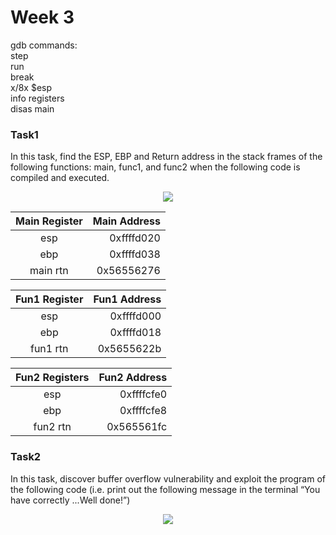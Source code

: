 # Week 3


gdb commands:\
step\
run\
break\
x/8x $esp\
info registers\
disas main


### Task1
In this task, find the ESP, EBP and Return address in the stack frames of the following functions: main, func1, and func2 when the following code is compiled and executed.

<p align='center'>
<img src="https://github.com/LouisXVBTW/Vulnerability-Discovery-And-Exploitation/blob/main/images/week3task1a.png">
</p>

|Main Register|Main Address|
|:-----------:|-----------:|
|esp |0xffffd020|
|ebp|0xffffd038|
|main rtn|0x56556276|

|Fun1 Register|Fun1 Address|
|:------:|-------:|
|esp|0xffffd000|
|ebp|0xffffd018|
|fun1 rtn|0x5655622b|

|Fun2 Registers|Fun2 Address|
|:------:|-----:|
|esp|0xffffcfe0|
|ebp|0xffffcfe8|
|fun2 rtn|0x565561fc|

### Task2
In this task, discover buffer overflow vulnerability and exploit the program of the following code (i.e. print out the following message in the terminal “You have correctly ...Well done!”)

<p align='center'>
<img src="https://github.com/LouisXVBTW/Vulnerability-Discovery-And-Exploitation/blob/main/images/week3task2.png">
</p>
